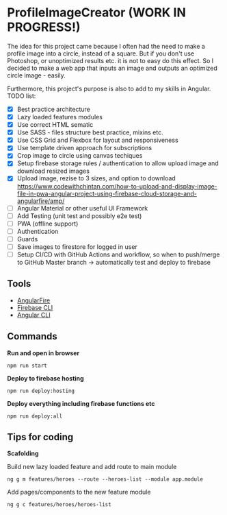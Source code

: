# ProfileImageCreator (WORK IN PROGRESS!)

The idea for this project came because I often had the need to make a profile image into a circle, instead of a square. But if you don't use Photoshop, or unoptimized results etc. it is not to easy do this effect. So I decided to make a web app that inputs an image and outputs an optimized circle image - easily.

Furthermore, this project's purpose is also to add to my skills in Angular. TODO list:

- [x] Best practice architecture
- [x] Lazy loaded features modules
- [x] Use correct HTML sematic
- [x] Use SASS - files structure best practice, mixins etc.
- [x] Use CSS Grid and Flexbox for layout and responsiveness
- [x] Use template driven approach for subscriptions
- [x] Crop image to circle using canvas techiques
- [x] Setup firebase storage rules / authentication to allow upload image and download resized images
- [x] Upload image, rezise to 3 sizes, and option to download https://www.codewithchintan.com/how-to-upload-and-display-image-file-in-pwa-angular-project-using-firebase-cloud-storage-and-angularfire/amp/
- [ ] Angular Material or other useful UI Framework
- [ ] Add Testing (unit test and possibly e2e test)
- [ ] PWA (offline support)
- [ ] Authentication
- [ ] Guards
- [ ] Save images to firestore for logged in user
- [ ] Setup CI/CD with GitHub Actions and workflow, so when to push/merge to GitHub Master branch -> automatically test and deploy to firebase

## Tools

- [AngularFire](https://github.com/angular/angularfire)
- [Firebase CLI](https://firebase.google.com/docs/cli)
- [Angular CLI](https://github.com/angular/angular-cli)

## Commands

**Run and open in browser**

`npm run start`

**Deploy to firebase hosting**

`npm run deploy:hosting`

**Deploy everything including firebase functions etc**

`npm run deploy:all`

## Tips for coding

**Scafolding**

Build new lazy loaded feature and add route to main module

`ng g m features/heroes --route --heroes-list --module app.module`

Add pages/components to the new feature module

`ng g c features/heroes/heroes-list`
